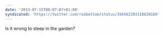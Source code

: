 ```yaml
---
date: '2013-07-15T00:07:07+01:00'
syndicated: 'https://twitter.com/roobottom/status/356562283318620160'
---
```

Is it wrong to sleep in the garden?
